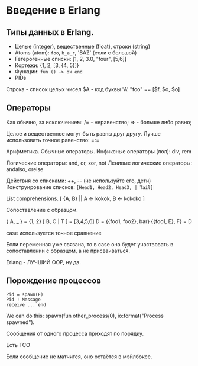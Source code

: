 
Введение в Erlang
=================

Типы данных в Erlang.
---------------------

* Целые (integer), вещественные (float), строки (string)
* Atoms (atom): `foo`, `b_a_r`, 'BAZ' (если с большой)
* Гетерогенные списки: [1, 2, 3.0, "four", [5,6]]
* Кортежи: {1, 2, [3, {4, 5}]}
* Функции: `fun () -> ok end`
* PIDs

Строка - список целых чисел
$A - код буквы 'A'
"foo" == [$f, $o, $o]

Операторы
---------

Как обычно, за исключением:
/= - неравенство;
=> - больше либо равно;

Целое и вещественное могут быть равны друг другу.
Лучше использовать точное равенство: =:=

Арифметика.
Обычные операторы.
Инфиксные операторы (лол): div, rem

Логические операторы: and, or, xor, not
Ленивые логические операторы: andalso, orelse

Действия со списками: ++, -- (не используйте его, дети)
Конструирование списков: `[Head1, Head2, Head3, | Tail]`

List comprehensions. [ {A, B} || A <- kokok, B <- kokoko ]

Сопоставление с образцом.

{ A, _ } = {1, 2}
[ B, C | T ] = [3,4,5,6]
D = {{foo1, foo2}, bar}
{{foo1, E}, F} = D

case
используется точное сравнение

Если переменная уже связана, то в case она будет
участвовать в сопоставлении с образцом, а не
присваиваться.

Erlang - ЛУЧШИЙ OOP, ну да.


Порождение процессов
--------------------

    Pid = spawn(F)
    Pid ! Message
    receive ... end

We can do this:
    spawn(fun other_process/0),
    io:format("Process spawned").

Сообщения от одного процесса приходят по порядку.

Есть TCO

Если сообщение не матчится, оно остаётся в мэйлбоксе.
